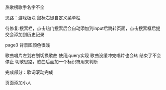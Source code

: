热歌榜歌手名字不全

思路：游戏板块   鼠标右键自定义菜单栏


待修复:搜索栏，点击热门搜索后会自动添加到input后跳转页面，点击搜索框后提交会添加到历史记录


page3 背景图颜色很浅

 
歌曲唱片左划右划切换歌曲 使用jquery实现   歌曲没缓冲完唱片也会转   结束了不会停止   切歌思路，歌曲后面加一个标识符用来判断



完成部分：歌词滚动完成


页面添加小人    